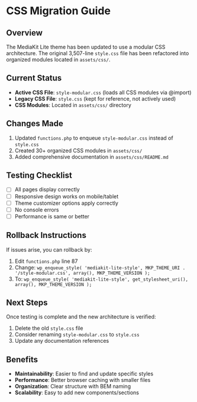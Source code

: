 # CSS Migration Guide

## Overview
The MediaKit Lite theme has been updated to use a modular CSS architecture. The original 3,507-line `style.css` file has been refactored into organized modules located in `assets/css/`.

## Current Status
- **Active CSS File**: `style-modular.css` (loads all CSS modules via @import)
- **Legacy CSS File**: `style.css` (kept for reference, not actively used)
- **CSS Modules**: Located in `assets/css/` directory

## Changes Made
1. Updated `functions.php` to enqueue `style-modular.css` instead of `style.css`
2. Created 30+ organized CSS modules in `assets/css/`
3. Added comprehensive documentation in `assets/css/README.md`

## Testing Checklist
- [ ] All pages display correctly
- [ ] Responsive design works on mobile/tablet
- [ ] Theme customizer options apply correctly
- [ ] No console errors
- [ ] Performance is same or better

## Rollback Instructions
If issues arise, you can rollback by:
1. Edit `functions.php` line 87
2. Change: `wp_enqueue_style( 'mediakit-lite-style', MKP_THEME_URI . '/style-modular.css', array(), MKP_THEME_VERSION );`
3. To: `wp_enqueue_style( 'mediakit-lite-style', get_stylesheet_uri(), array(), MKP_THEME_VERSION );`

## Next Steps
Once testing is complete and the new architecture is verified:
1. Delete the old `style.css` file
2. Consider renaming `style-modular.css` to `style.css`
3. Update any documentation references

## Benefits
- **Maintainability**: Easier to find and update specific styles
- **Performance**: Better browser caching with smaller files
- **Organization**: Clear structure with BEM naming
- **Scalability**: Easy to add new components/sections